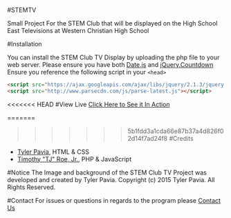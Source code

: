 #STEMTV

Small Project For the STEM Club that will be displayed on the High School East Televisions at Western Christian High School

#Installation

You can install the STEM Club TV Display by uploading the php file to your web server. Please ensure you have both [Date.js](http://www.datejs.com/) and [jQuery.Countdown](http://hilios.github.io/jQuery.countdown/)
Ensure you reference the following script in your `<head>`
```html
<script src="https://ajax.googleapis.com/ajax/libs/jquery/2.1.3/jquery.min.js"></script>
<script src="http://www.parsecdn.com/js/parse-latest.js"></script>
```

<<<<<<< HEAD
#View Live
[Click Here to See it In Action](http://roeboatcorpcom.ipage.com/stem/STEM%20Add.html)

=======
>>>>>>> 5b1fdd3a1cda66e87b37a4d826f02d14f7ad24f8
#Credits
- [Tyler Pavia](http://github.com/TylerPa), HTML & CSS
- [Timothy "TJ" Roe, Jr.](http://github.com/timroejr), PHP & JavaScript

#Notice
The Image and background of the STEM Club TV Project was developed and created by Tyler Pavia. Copyright (c) 2015 Tyler Pavia. All Rights Reserved.

#Contact
For issues or questions in regards to the program please [Contact Us](mailto:Timothy.Roe@mywcs.com)


